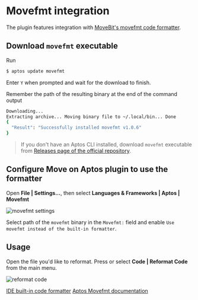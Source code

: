 # Movefmt integration

The plugin features integration with [MoveBit's movefmt code formatter](https://github.com/movebit/movefmt).

## Download `movefmt` executable

Run

```bash
$ aptos update movefmt
```

Enter `Y` when prompted and wait for the download to finish.

Remember the path of the resulting binary at the end of the command output

```bash
Downloading...
Extracting archive... Moving binary file to ~/.local/bin... Done
{
  "Result": "Successfully installed movefmt v1.0.6"
}
```

> If you don't have an Aptos CLI installed,
> download `movefmt` executable
> from [Releases page of the official repository](https://github.com/movebit/movefmt/releases).

## Configure Move on Aptos plugin to use the formatter

Open **File | Settings...**, then select **Languages & Frameworks | Aptos | Movefmt**

![movefmt settings](movefmt_settings.png)

Select path of the `movefmt` binary in the `Movefmt:` field and enable `Use movefmt instead of the built-in formatter`.

## Usage

<procedure title="Reformat currently opened file" id="reformat_opened_file">
<step>Open the file you'd like to reformat.</step>
<step>Press <shortcut key="$ReformatCode"/> or select <b>Code | Reformat Code</b> from the main menu.</step>
</procedure>

![reformat code](reformat_code.gif)

<seealso>
<category ref="related">
    <a href="Code-Formatter.md">IDE built-in code formatter</a>
</category>
<category ref="external">
    <a href="https://aptos.dev/en/build/cli/formatting-move-contracts">Aptos Movefmt documentation</a>
</category>
</seealso>